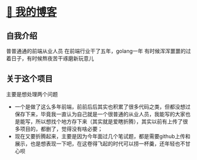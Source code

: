#  [🙊 我的博客](https://anglefly.github.io) 

## 自我介绍

普普通通的前端从业人员
在前端行业干了五年，golang一年
有时候浑浑噩噩的过着日子，有时候熬夜苦干琢磨新玩意儿

## 关于这个项目

主要是想处理两个问题
 - 一个是做了这么多年前端，前前后后其实也积累了很多代码之类，但都没想过保存下来，毕竟我一直认为自己就是一个很普通的从业人员，我能写的大家也是能写，所以想找个地方存下来（其实就是爱瞎折腾），其实以前有上传了很多项目的，都删了，觉得没有啥必要；
 - 现在又要折腾起来，主要是因为今年面过几个笔试题，都是需要github上传和展示，也是想表现一下吧，在这卷得飞起的时代可以捞一杯羹，还年轻也不甘心呗